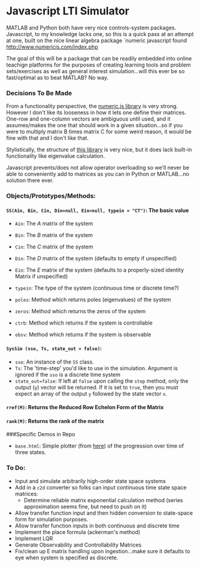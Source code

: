 
# Javascript LTI Simulator

MATLAB and Python both have very nice controls-system packages. Javascript, to my knowledge lacks one, so this is a quick pass at an attempt at one, built on the nice linear algebra package `numeric javascript found http://www.numericjs.com/index.php

The goal of this will be a package that can be readily embedded into online teachign platforms for the purposes of creating learning tools and problem sets/exercises as well as general interest simulation...will this ever be so fast/optimal as to beat MATLAB?  No way.  


### Decisions To Be Made ###

From a functionality perspective, the <a href="http://www.numericjs.com/documentation.html" target="_blank">numeric.js library</a> is very strong. However I don't like its looseness in how it lets one define their matrices. One-row and one-column vectors are ambiguous until used, and it assumes/makes the one that should work in a given situation...so if you were to multiply matrix B times matrix C for some weird reason, it would be fine with that and I don't like that.  

Stylistically, the structure of <a href="http://sylvester.jcoglan.com/api/matrix.html" target="_blank">this library</a> is very nice, but it does lack built-in functionality like eigenvalue calculation.  

Javascript prevents/does not allow operator overloading so we'll never be able to conveniently add to matrices as you can in Python or MATLAB...no solution there ever.


### Objects/Prototypes/Methods:

#### `SS(Ain, Bin, Cin, Din=null, Ein=null, typein = "CT")`: The basic value

* `Ain`: The $A$ matrix of the system
* `Bin`: The $B$ matrix of the system
* `Cin`: The $C$ matrix of the system
* `Din`: The $D$ matrix of the system (defaults to empty if unspecified)
* `Ein`: The $E$ matrix of the system (defaults to a properly-sized identity Matrix if unspecified)
* `typein`: The type of the system (continuous time or discrete time?)

* `poles`: Method which returns poles (eigenvalues) of the system

* `zeros`: Method which returns the zeros of the system

* `ctrb`: Method which returns if the system is controllable

* `obsv`: Method which returns if the system is observable

#### `SysSim (sso, Ts, state_out = false)`:

* `sso`: An instance of the `SS` class.
* `Ts`: The 'time-step' you'd like to use in the simulation. Argument is ignored if the `sso` is a discrete time system
* `state_out=false`: If left at `false` upon calling the `step` method, only the output (`y`) vector will be returned.  If it is set to `true`, then you must expect an array of the output `y` followed by the state vector `x`.
 
#### `rref(M)`: Returns the Reduced Row Echelon Form of the Matrix


#### `rank(M)`: Returns the rank of the matrix




###Specific Demos in Repo

* `base.html`: Simple plotter (from <a href="https://github.com/jodalyst/jinstrument" target="_blank">here</a>) of the progression over time of three states.



### To Do:


* Input and simulate arbitrarily high-order state space systems
* Add in a `c2d` converter so folks can input continuous time state space matrices:
    * Determine reliable matrix exponential calculation method (series approximation seems fine, but need to push on it)
* Allow transfer function input and then hidden conversion to state-space form for simulation purposes.
* Allow transfer function inputs in both continuous and discrete time
* Implement the place formula (ackerman's method)
* Implement LQR
* Generate Observability and Controllability Matrices
* Fix/clean up E matrix handling upon ingestion...make sure it defaults to eye when system is specified as discrete.



<!--
So let's start with our system in continuous time. First let's establish what the value of $\textbf{x}[n]$ is going to be based off of the continuous time equation for $\textbf{x}(t)$. The value $\textbf{x}[n]$ is matched to the value of $\textbf{x}(nT)$ where $T$ is the sample time of our discrete time system.
$$
\textbf{x}[n] = \textbf{x}(nT) = e^{\textbf{A}nT}\textbf{x}(0) + \int_0^{nT}e^{\textbf{A}\left(nT-\tau\right)}\textbf{B}u\left(\tau\right)d\tau
$$

If you're good with this, then great. If this looks weird, let's quickly break it down...the first term is the natural response of the state space system based only the $\textbf{A}$ matrix in a first-order natural exponent given the starting conditions $\textbf{x}(0)$.  The second term is the convolution integral of our system...as a quick reminder refresher you can think of that part as an infinite sum of infinitely-quick applied inputs ($\textbf{B}u(\tau)$) smeared by the system's impulse response ($e^{\textbf{A}\left(nT-\tau\right)}$) and all summed together with integration.

Anyways by time-shifting by 1 time step to $n+1$ we can arrive at a very similar expression:

$$
\textbf{x}[n+1] = \textbf{x}\left(\left(n+1\right)T\right) = e^{\textbf{A}\left(n+1\right)T}\textbf{x}(0) + \int_0^{\left(n+1\right)T}e^{\textbf{A}\left(\left(n+1\right)T-\tau\right)}\textbf{B}u\left(\tau\right)d\tau
$$
Let's keep our $x[n]$ equation in our pocket for the moment and shuffle and factor some stuff with $x[n+1]$.  First we can factor a $e^{\textbf{A}T}$ from both the part outside the integral and the part inside.
$$
= e^{\textbf{A}T}e^{\textbf{A}nT}\textbf{x}(0) + \int_0^{\left(n+1\right)T}e^{\textbf{A}T}e^{\textbf{A}\left(nT-\tau\right)}\textbf{B}u\left(\tau\right)d\tau
$$
We can then realize that inside the $e^{\textbf{A}T}$ is nothing more than a constant so can be yanked out of the integral like so:
$$
= e^{\textbf{A}T}e^{\textbf{A}nT}\textbf{x}(0) + e^{\textbf{A}T}\int_0^{\left(n+1\right)T}e^{\textbf{A}\left(nT-\tau\right)}\textbf{B}u\left(\tau\right)d\tau
$$
Using that one rule about splitting up integrals that I forget the name of you can then do the following:
$$
= e^{\textbf{A}T}e^{\textbf{A}nT}\textbf{x}(0) + e^{\textbf{A}T}\int_0^{nT}e^{\textbf{A}\left(nT-\tau\right)}\textbf{B}u\left(\tau\right)d\tau+ e^{\textbf{A}T}\int_{nT}^{\left(n+1\right)T}e^{\textbf{A}\left(nT-\tau\right)}\textbf{B}u\left(\tau\right)d\tau
$$
And then let's finally group our non-integral term and one of our integral terms like so:
$$
= e^{\textbf{A}T}\left(e^{\textbf{A}nT}\textbf{x}(0) +\int_0^{nT}e^{\textbf{A}\left(nT-\tau\right)}\textbf{B}u\left(\tau\right)d\tau\right)+ e^{\textbf{A}T}\int_{nT}^{\left(n+1\right)T}e^{\textbf{A}\left(nT-\tau\right)}\textbf{B}u\left(\tau\right)d\tau
$$
If we remember our expression for $x[n]$ from up above we'll notice that the expression inside the parentheses is the exact same as the expression for $x[n]$/$x(nT)$! So we can rephrase as:
$$
\textbf{x}\left(\left(n+1\right)T\right)= e^{\textbf{A}T}\textbf{x}\left(nT\right)+ e^{\textbf{A}T}\int_{nT}^{\left(n+1\right)T}e^{\textbf{A}\left(nT-\tau\right)}\textbf{B}u\left(\tau\right)d\tau
$$

Now at this point we're going to make a decision which allows some assumptions about values.  We'll assume the input to our plant $u(t)$ is a constant from one time step to another. This is the classic "Zero-Order-Hold" which is how our microcontrollers operate. Remember this is not an approximation or anything...it is an assertion! This is actually what is happening. When you set the output of your microcontroller to be 1.5V at timestep $m$ (which corresponds to timepoint $mT$), it remains at that value until timestep $
m+1$ or timepoint $\left(m+1\right)T$.

So now if we assume Zero-Order Hold, that means over the span of the integration, then we can say that our input value is a constant and can therefore be pulled out of the integral. Therefore from $t=nT$ to $t=\left(n+1\right)T$ then $u(t)$ is just $u(nT)$. Same with $\textbf{B}$. Get that thing out of the integral:
$$
\textbf{x}\left(\left(n+1\right)T\right)= e^{\textbf{A}T}\textbf{x}\left(nT\right)+ e^{\textbf{A}T}\left(\int_{nT}^{\left(n+1\right)T}e^{\textbf{A}\left(nT-\tau\right)}d\tau\right)\textbf{B}u\left(nT\right)
$$
If we bring our exponent constant back inside the integral in anticaption of the next step we get this:
$$
\textbf{x}\left(\left(n+1\right)T\right)= e^{\textbf{A}T}\textbf{x}\left(nT\right)+ \left(\int_{nT}^{\left(n+1\right)T}e^{\textbf{A}\left(T+nT-\tau\right)}d\tau\right)\textbf{B}u\left(nT\right)
$$
We can then for the sake of cleanliness respecify the limits/change the variable of integration by investigating what is in the exponent and evaluating:
$$
\left.T+nT-\tau\right|_{\tau = \left(n+1\right)T} = 0
$$
and
$$
\left.T+nT-\tau\right|_{\tau = nT} = T
$$
If we say that$q = T+nT-\tau$ then $dq = -d\tau$...that'll give us:
$$
\textbf{x}\left(\left(n+1\right)T\right)= e^{\textbf{A}T}\textbf{x}\left(nT\right)+ e^{\textbf{A}T}\left(\int_{T}^{0}e^{\textbf{A}q}(-dq)\right)\textbf{B}u\left(nT\right)
$$
and that's ugly so let's flip the direction of our integration with that other integral rule I forget the name of... we could then say that our above expression is:
$$
\textbf{x}\left(\left(n+1\right)T\right)= e^{\textbf{A}T}\textbf{x}\left(nT\right)+ e^{\textbf{A}T}\left(\int_{0}^{T}e^{\textbf{A}q}dq\right)\textbf{B}u\left(nT\right)
$$
What's cool now is to remember that we got into this whole mess since we wanted discrete time representations of our continuous time state space system and we actualy have that now since values evaluated at $(n+1)T$ are our $[n+1]$ values and $nT$ values are our $[n]$ discrete time values. We can then write our the above equation as the following:
$$
\textbf{x}[n+1] = \textbf{A}_d\textbf{x}[n] + \textbf{B}_du[n]
$$
where
$$
\textbf{A}_d = e^{\textbf{A}T}
$$

This thing is actually pretty easy to solve, and with a computational tool at hand, you're all set (and by hand it can be done, but like most stuff with linear algebra, it is great to rely on tools like MATLAB or Python to do the grind for you:

\begin{verbatim}
A_d = expm(A); 
%do not use exp,which gives element-by-element e^
%Only for diagonals is that same thing!!!
\end{verbatim}
We can then also say:
$$
\textbf{B}_d = \left(\int_0^Te^{\textbf{A}q}dq\right)\textbf{B}
$$
This one is a bit more tricky to calculate. In general we can generally build on the fact that:
$$
\left(\int_0^Te^{\textbf{A}q}dq\right)\textbf{A} + \textbf{I} = e^{\textbf{A}T}
$$
which while we won't prove here is analagous to the anti-derivative of an exponential function when you're in standard single-variable calculus.  If $\textbf{A}$ is non-singular (invertible), then we can go ahead and use this relationship to quickly calculate the integral
$$
\int_0^Te^{\textbf{A}q}dq = \textbf{A}^{-1}\left(e^{\textbf{A}T}-1\right)\text{  if }\textbf{A}\text{ is non-singular}
$$
which would then mean (nicely!) that:
$$
\textbf{B}_d = \textbf{A}^{-1}\left(\textbf{A}_d-\textbf{I}\right)\textbf{B}
$$
If $\textbf{A}$ \textit{is} singular (can't be inverted) then we can't do that and need to fall back on the power series expression (which we won't derive here, but can be found in most linear algebra textbooks):
$$
\int_0^Te^{\textbf{A}q}dq = T\left(\textbf{I} + \frac{\textbf{A}T}{2!}+\frac{\left(\textbf{A}T\right)^2}{3!} + \cdots + \frac{\left(\textbf{A}{T}\right)^{m-1}}{m!}+\cdots\right)
$$
This can then be evaluated/used to figure out an answer, but at this point in our journey we can just stand on the shoulders of Giants (MATLAB) and let a computational tool do that part for us. The important part is that we know how it could be done.

\noindent\begin{tikzpicture}
\node [joebox] (box){%
    \begin{minipage}{0.95\textwidth}
Singular $\textbf{A}$ matrices are going to show up when you have things like pure integration in your system.  
   \end{minipage}
};
\end{tikzpicture}%


Also finally, $\textbf{C}$ is easy...if only all of life were like that:
$$
\textbf{C}_d = \textbf{C}
$$
so
$$
y[n] = \textbf{C}_d\textbf{x}[n] 
$$

\textit{Note: If we had the mythical $\textbf{D}$ term involved as well which represents the inputs ability to directly affect the output, which you'll often seen in many state-space textbooks, it would also simply port over like $\textbf{C}$.}

I'd like to stress once again that we made no approximations in this derivation!  The zero-order-hold assertion we made is totally legitimate and very much representative of how the world will actually work.  What we just did is derive an \textit{exact} expression for a discrete time state space model.

But what if we had instead derived it organically (using the sort of discrete time models we messed with in the first few weeks of 6.302?  We'll do it both ways in an example next and see how things pan out:)

-->
